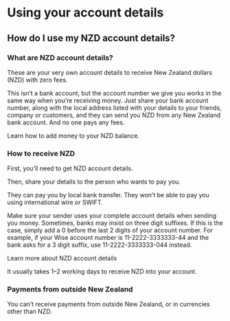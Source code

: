 # Using your account details  
## How do I use my NZD account details?  
### What are NZD account details?

These are your very own account details to receive New Zealand dollars (NZD) with zero fees.

This isn’t a bank account, but the account number we give you works in the same way when you’re receiving money. Just share your bank account number, along with the local address listed with your details to your friends, company or customers, and they can send you NZD from any New Zealand bank account. And no one pays any fees.

Learn how to add money to your NZD balance.

### How to receive NZD

First, you’ll need to get NZD account details. 

Then, share your details to the person who wants to pay you.

They can pay you by local bank transfer. They won’t be able to pay you using international wire or SWIFT.

Make sure your sender uses your complete account details when sending you money. Sometimes, banks may insist on three digit suffixes. If this is the case, simply add a 0 before the last 2 digits of your account number. For example, if your Wise account number is 11-2222-3333333-44 and the bank asks for a 3 digit suffix, use 11-2222-3333333-044 instead. 

Learn more about NZD account details

It usually takes 1–2 working days to receive NZD into your account.

### Payments from outside New Zealand

You can’t receive payments from outside New Zealand, or in currencies other than NZD.